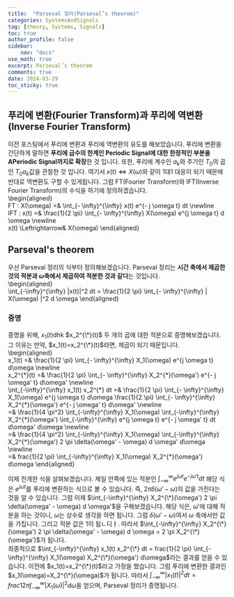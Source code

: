 ```yaml
---
title:  "Parseval 정리(Parseval’s theorem)"
categories: SystemsAndSignals
tag: [theory, Systems, Signals]
toc: true
author_profile: false
sidebar:
    nav: "docs"
use_math: true
excerpt: Parseval’s theorem
comments: true
date: 2024-03-29
toc_sticky: true
---
```


## 푸리에 변환(Fourier Transform)과 푸리에 역변환(Inverse Fourier Transform)
이전 포스팅에서 푸리에 변환과 푸리에 역변환의 유도를 해보았습니다. 푸리에 변환을 간단하게 말하면 **푸리에 급수의 한계인 Periodic Signal에 대한 한정적인 부분을 APeriodic Signal까지로 확장**한 것 입니다. 또한, 푸리에 계수인 $a_k$와 주기인 $T_0$의 곱인 $T_0 a_k$값을 관찰한 것 입니다. 여기서 $x(t) \Leftrightarrow X(\omega)$와 같이 1대1 대응이 되기 때문에 반대로 역변환도 구할 수 있게됩니다. 그럼 FT(Fourier Transform)와 IFT(Inverse Fourier Transform)의 수식을 하기에 정의하겠습니다.  
\begin{aligned}    
FT : X(\omega) =& \int_{- \infty}^{\infty} x(t) e^{- j \omega t} dt \newline   
IFT : x(t) =& \frac{1}{2 \pi} \int_{- \infty}^{\infty} X(\omega) e^{j \omega t} d \omega \newline   
x(t) \Leftrightarrow& X(\omega)
\end{aligned}  

## Parseval's theorem
우선 Parseval 정리의 식부터 정의해보겠습니다. Parseval 정리는 **시간 축에서 제곱한 것의 적분과 $\omega$축에서 제곱하여 적분한 것과 같다**는 것입니다.   
\begin{aligned}    
\int_{-\infty}^{\infty} |x(t)|^2 dt = \frac{1}{2 \pi} \int_{- \infty}^{\infty} | X(\omega) |^2 d \omega 
\end{aligned}  

### 증명
증명을 위해, $x_1(t)$dhk $x_2^{\*}(t)$ 두 개의 곱에 대한 적분으로 증명해보겠습니다. 그 이유는 만약, $x_1(t)=x_2^{\*}(t)$라면, 제곱이 되기 때문입니다.   
\begin{aligned}    
x_1(t) =& \frac{1}{2 \pi} \int_{- \infty}^{\infty} X_1(\omega) e^{j \omega t} d\omega \newline   
x_2^{\*}(t) =& \frac{1}{2 \pi} \int_{- \infty}^{\infty} X_2^{\*}(\omega') e^{- j \omega' t} d\omega' \newline   
\int_{-\infty}^{\infty} x_1(t) x_2^{\*} dt =& \frac{1}{2 \pi} \int_{- \infty}^{\infty} X_1(\omega) e^{j \omega t} d\omega \frac{1}{2 \pi} \int_{- \infty}^{\infty} X_2^{\*}(\omega') e^{- j \omega' t} d\omega' \newline   
=& \frac{1}{4 \pi^2} \int_{-\infty}^{\infty} X_1(\omega) \int_{-\infty}^{\infty} X_2^{\*}(\omega') \int_{-\infty}^{\infty} e^{j \omega t} e^{- j \omega' t} dt d\omega' d\omega   \newline   
=& \frac{1}{4 \pi^2} \int_{-\infty}^{\infty} X_1(\omega) \int_{-\infty}^{\infty} X_2^{\*}(\omega') 2 \pi \delta(\omega' - \omega) d \omega' d\omega \newline   
=& frac{1}{2 \pi} \int_{-\infty}^{\infty} X_1(\omega) X_2^{\*}(\omega') d\omega
\end{aligned}  

이제 전개한 식을 살펴보겠습니다. 제일 안쪽에 있는 적분인 $\int_{-\infty}^{\infty} e^{j \omega t} e^{- j \omega' t} dt$ 해당 식은 $e^{j \omega t}$를 푸리에 변환하는 식으로 볼 수 있습니다. 즉, $2 \pi \delta(\omega' - \omega)$의 값을 가진다는 것을 알 수 있습니다. 그럼 이제 $\int_{-\infty}^{\infty} X_2^{\*}(\omega') 2 \pi \delta(\omega' - \omega) d \omega'$을 구해보겠습니다. 해당 식은, $\omega'$에 대해 적분을 하는 것이니, $\omega$는 상수로 생각을 하면 됩니다. 그럼 $\delta(\omega' - \omega)$여서 $\omega$ 축에서만 값을 가집니다. 그리고 적분 값은 1이 됩ㄴ디ㅏ. 따라서 $\int_{-\infty}^{\infty} X_2^{\*}(\omega') 2 \pi \delta(\omega' - \omega) d \omega = 2 \pi X_2^{\*}(\omega')$가 됩니다.    
최종적으로 $\int_{-\infty}^{\infty} x_1(t) x_2^{\*} dt = frac{1}{2 \pi} \int_{-\infty}^{\infty} X_1(\omega) X_2^{\*}(\omega') d\omega$라는 결과를 얻을 수 있습니다. 이전에 $x_1(t)=x_2^{\*}(t)$라고 가정을 했습니다. 그럼 푸리에 변환한 결과인 $x_1(\omega)=X_2^{\*}(\omega)$가 됩니다. 따라서 $\int_{-\infty}^{\infty} | x_1(t)|^2 dt = frac{1}{2 \pi} \int_{-\infty}^{\infty} | X_1(\omega)
|^2 d\omega$을 얻으며, Parseval 정리가 증명됩니다.